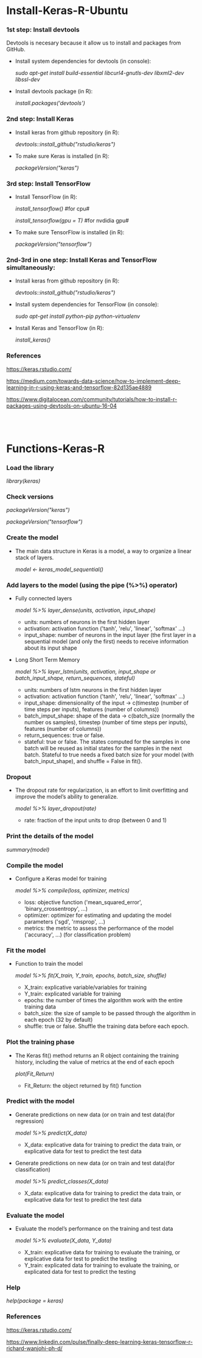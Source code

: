 # Install-Keras-R-Ubuntu

### 1st step: Install devtools

Devtools is necesary because it allow us to install and packages from GitHub.

- Install system dependencies for devtools (in console): 

  _sudo apt-get install build-essential libcurl4-gnutls-dev libxml2-dev libssl-dev_
  
- Install devtools package (in R): 

  _install.packages('devtools')_
  
### 2nd step: Install Keras

- Install keras from github repository (in R):

  _devtools::install_github("rstudio/keras")_
  
- To make sure Keras is installed (in R):

  _packageVersion("keras")_
  
### 3rd step: Install TensorFlow

- Install TensorFlow (in R):

  _install_tensorflow()_ #for cpu#
  
  _install_tensorflow(gpu = T)_ #for nvdidia gpu#
  
- To make sure TensorFlow is installed (in R):

  _packageVersion("tensorflow")_

### 2nd-3rd in one step: Install Keras and TensorFlow simultaneously:

- Install keras from github repository (in R):

  _devtools::install_github("rstudio/keras")_

- Install system dependencies for TensorFlow (in console):

  _sudo apt-get install python-pip python-virtualenv_
  
- Install Keras and TensorFlow (in R):

  _install_keras()_

### References

https://keras.rstudio.com/

https://medium.com/towards-data-science/how-to-implement-deep-learning-in-r-using-keras-and-tensorflow-82d135ae4889

https://www.digitalocean.com/community/tutorials/how-to-install-r-packages-using-devtools-on-ubuntu-16-04

<br>
<br>

# Functions-Keras-R

### Load the library

  _library(keras)_

### Check versions

  _packageVersion("keras")_

  _packageVersion("tensorflow")_

### Create the model

  - The main data structure in Keras is a model, a way to organize a linear stack of layers.
  
    _model <- keras_model_sequential()_

### Add layers to the model (using the pipe (%>%) operator)

  - Fully connected layers
  
    _model %>% layer_dense(units, activation, input_shape)_
    
      - units: numbers of neurons in the first hidden layer
      - activation: activation function ('tanh', 'relu', 'linear', 'softmax' ...)
      - input_shape: number of neurons in the input layer (the first layer in a sequential model (and only the first) needs to receive information about its input shape

  - Long Short Term Memory
  
    _model %>% layer_lstm(units, activation, input_shape or batch_input_shape, return_sequences, stateful)_
    
      - units: numbers of lstm neurons in the first hidden layer
      - activation: activation function ('tanh', 'relu', 'linear', 'softmax' ...)
      - input_shape: dimensionality of the input -> c(timestep (number of time steps per inputs), features (number of columns))
      - batch_imput_shape: shape of the data -> c(batch_size (normally the number os samples), timestep (number of time steps per inputs), features (number of columns))
      - return_sequences: true or false. 
      - stateful: true or false. The states computed for the samples in one batch will be reused as initial states for the samples in the next batch. Stateful to true needs a fixed batch size for your model (with batch_input_shape), and shuffle = False in fit().
 
### Dropout
 
 - The dropout rate for regularization, is an effort to limit overfitting and improve the model’s ability to generalize.
  
    _model %>% layer_dropout(rate)_
    
      - rate: fraction of the input units to drop (between 0 and 1)

### Print the details of the model

   _summary(model)_

### Compile the model

  - Configure a Keras model for training

    _model %>% compile(loss, optimizer, metrics)_

     - loss: objective function ('mean_squared_error', 'binary_crossentropy', ...)
     - optimizer: optimizer for estimating and updating the model parameters ('sgd', 'rmsprop', ...)
     - metrics: the metric to assess the performance of the model ('accuracy', ...) (for classification problem)

### Fit the model

  - Function to train the model
  
    _model %>% fit(X_train, Y_train, epochs, batch_size, shuffle)_

    - X_train: explicative variable/variables for training 
    - Y_train: explicated variable for training 
    - epochs: the number of times the algorithm work with the entire training data
    - batch_size: the size of sample to be passed through the algorithm in each epoch (32 by default)
    - shuffle: true or false. Shuffle the training data before each epoch.

### Plot the training phase

  - The Keras fit() method returns an R object containing the training history, including the value of metrics at the end of each epoch
  
    _plot(Fit_Return)_
    
      - Fit_Return: the object returned by fit() function

### Predict with the model

  - Generate predictions on new data (or on train and test data)(for regression)

    _model %>% predict(X_data)_

      - X_data: explicative data for training to predict the data train, or explicative data for test to predict the test data

  - Generate predictions on new data (or on train and test data)(for classification)

    _model %>% predict_classes(X_data)_

      - X_data: explicative data for training to predict the data train, or explicative data for test to predict the test data
      
### Evaluate the model

  - Evaluate the model’s performance on the training and test data
  
    _model %>% evaluate(X_data, Y_data)_

    - X_train: explicative data for training to evaluate the training, or explicative data for test to predict the testing
    - Y_train: explicated data for training to evaluate the training, or explicated data for test to predict the testing
  
### Help

  _help(package = keras)_
  
  
### References

https://keras.rstudio.com/

https://www.linkedin.com/pulse/finally-deep-learning-keras-tensorflow-r-richard-wanjohi-ph-d/
